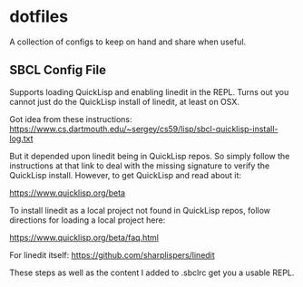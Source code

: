 # dotfiles
A collection of configs to keep on hand and share when useful.

## SBCL Config File
Supports loading QuickLisp and enabling linedit in the REPL.  Turns out
you cannot just do the QuickLisp install of linedit, at least on
OSX.

Got idea from these instructions:
 https://www.cs.dartmouth.edu/~sergey/cs59/lisp/sbcl-quicklisp-install-log.txt

But it depended upon linedit being in QuickLisp repos.  So simply follow
the instructions at that link to deal with the missing signature to verify
the QuickLisp install.  However, to get QuickLisp and read about it:

https://www.quicklisp.org/beta

To install linedit as a local project not found in QuickLisp repos, follow
directions for loading a local project here:

https://www.quicklisp.org/beta/faq.html

For linedit itself: https://github.com/sharplispers/linedit

These steps as well as the content I added to .sbclrc get you a usable REPL.
